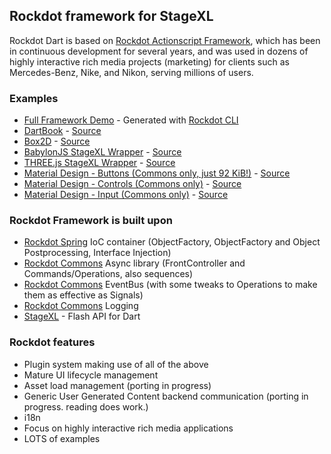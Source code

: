 ## Rockdot framework for StageXL

Rockdot Dart is based on [Rockdot Actionscript Framework](https://github.com/block-forest/rockdot), which has been in continuous development for several years,
and was used in dozens of highly interactive rich media projects (marketing) for clients such as Mercedes-Benz, Nike, and Nikon, serving millions of users.

### Examples

* [Full Framework Demo](http://rockdot.sounddesignz.com/template/) - Generated with [Rockdot CLI](https://github.com/block-forest/rockdot-generator)
* [DartBook](http://rockdot.sounddesignz.com/dartbook/) - [Source](https://github.com/nilsdoehring/dartbook)
* [Box2D](http://rockdot.sounddesignz.com/box2d/) - [Source](https://github.com/block-forest/rockdot-physics/tree/master/lib/src/Examples)
* [BabylonJS StageXL Wrapper](http://rockdot.sounddesignz.com/dart/babylonjs-interop/) - [Source](https://github.com/block-forest/babylonjs-dart-facade/tree/master/example)
* [THREE.js StageXL Wrapper](http://rockdot.sounddesignz.com/dart/threejs-interop/) - [Source](https://github.com/block-forest/threejs-dart-facade/tree/master/example)
* [Material Design - Buttons (Commons only, just 92 KiB!)](http://rockdot.sounddesignz.com/stagexl-commons/paper_buttons.html) - [Source](https://github.com/block-forest/rockdot-commons/blob/master/web/material_buttons.dart)
* [Material Design - Controls (Commons only)](http://rockdot.sounddesignz.com/stagexl-commons/paper_radio.html) - [Source](https://github.com/block-forest/rockdot-commons/blob/master/web/material_radio.dart)
* [Material Design - Input (Commons only)](http://rockdot.sounddesignz.com/stagexl-commons/paper_input.html) - [Source](https://github.com/block-forest/rockdot-commons/blob/master/web/material_input.dart)

### Rockdot Framework is built upon
* [Rockdot Spring](https://github.com/block-forest/rockdot-spring) IoC container (ObjectFactory, ObjectFactory and Object Postprocessing, Interface Injection)
* [Rockdot Commons](https://github.com/block-forest/rockdot-commons) Async library (FrontController and Commands/Operations, also sequences)
* [Rockdot Commons](https://github.com/block-forest/rockdot-commons) EventBus (with some tweaks to Operations to make them as effective as Signals)
* [Rockdot Commons](https://github.com/block-forest/rockdot-commons) Logging
* [StageXL](https://github.com/bp74/StageXL) - Flash API for Dart

### Rockdot features
* Plugin system making use of all of the above
* Mature UI lifecycle management
* Asset load management (porting in progress)
* Generic User Generated Content backend communication (porting in progress. reading does work.)
* i18n
* Focus on highly interactive rich media applications
* LOTS of examples